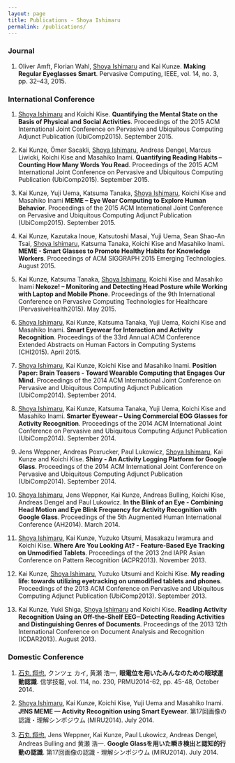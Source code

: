 ```yaml
---
layout: page
title: Publications - Shoya Ishimaru
permalink: /publications/
---
```


### Journal

1. Oliver Amft, Florian Wahl, <u>Shoya Ishimaru</u> and Kai Kunze. <span style="font-weight: 700;">Making Regular Eyeglasses Smart</span>. Pervasive Computing, IEEE, vol. 14, no. 3, pp. 32–43, 2015.

### International Conference

1. <u>Shoya Ishimaru</u> and Koichi Kise. <span style="font-weight: 700;">Quantifying the Mental State on the Basis of Physical and Social Activities</span>. Proceedings of the 2015 ACM International Joint Conference on Pervasive and Ubiquitous Computing Adjunct Publication (UbiComp2015). September 2015.

1. Kai Kunze, Ömer Sacakli, <u>Shoya Ishimaru</u>, Andreas Dengel, Marcus Liwicki, Koichi Kise and Masahiko Inami.  <span style="font-weight: 700;">Quantifying Reading Habits – Counting How Many Words You Read</span>. Proceedings of the 2015 ACM International Joint Conference on Pervasive and Ubiquitous Computing Publication (UbiComp2015). September 2015.

1. Kai Kunze, Yuji Uema, Katsuma Tanaka, <u>Shoya Ishimaru</u>, Koichi Kise and Masahiko Inami  <span style="font-weight: 700;">MEME – Eye Wear Computing to Explore Human Behavior</span>. Proceedings of the 2015 ACM International Joint Conference on Pervasive and Ubiquitous Computing Adjunct Publication (UbiComp2015). September 2015.

1. Kai Kunze, Kazutaka Inoue, Katsutoshi Masai, Yuji Uema, Sean Shao-An Tsai, <u>Shoya Ishimaru</u>, Katsuma Tanaka, Koichi Kise and Masahiko Inami. <span style="font-weight: 700;">MEME - Smart Glasses to Promote Healthy Habits for Knowledge Workers</span>. Proceedings of ACM SIGGRAPH 2015 Emerging Technologies. August 2015.

1. Kai Kunze, Katsuma Tanaka, <u>Shoya Ishimaru</u>, Koichi Kise and Masahiko Inami <span style="font-weight: 700;">Nekoze! – Monitoring and Detecting Head Posture while Working with Laptop and Mobile Phone</span>. Proceedings of the 9th International Conference on Pervasive Computing Technologies for Healthcare (PervasiveHealth2015). May 2015.

1. <u>Shoya Ishimaru</u>, Kai Kunze, Katsuma Tanaka,  Yuji Uema, Koichi Kise and Masahiko Inami.  <span style="font-weight: 700;">Smart Eyewear for Interaction and Activity Recognition</span>. Proceedings of the 33rd Annual ACM Conference Extended Abstracts on Human Factors in Computing Systems (CHI2015). April 2015.

1. <u>Shoya Ishimaru</u>, Kai Kunze, Koichi Kise and Masahiko Inami. <span style="font-weight: 700;">Position Paper: Brain Teasers - Toward Wearable Computing that Engages Our Mind</span>. Proceedings of the 2014 ACM International Joint Conference on Pervasive and Ubiquitous Computing Adjunct Publication (UbiComp2014). September 2014.

1. <u>Shoya Ishimaru</u>, Kai Kunze, Katsuma Tanaka, Yuji Uema, Koichi Kise and Masahiko Inami. <span style="font-weight: 700;">Smarter Eyewear – Using Commercial EOG Glasses for Activity Recognition</span>. Proceedings of the 2014 ACM International Joint Conference on Pervasive and Ubiquitous Computing Adjunct Publication (UbiComp2014). September 2014.

1. Jens Weppner, Andreas Poxrucker, Paul Lukowicz, <u>Shoya Ishimaru</u>, Kai Kunze and Koichi Kise. <span style="font-weight: 700;">Shiny - An Activity Logging Platform for Google Glass</span>. Proceedings of the 2014 ACM International Joint Conference on Pervasive and Ubiquitous Computing Adjunct Publication (UbiComp2014). September 2014.

1. <u>Shoya Ishimaru</u>, Jens Weppner, Kai Kunze, Andreas Bulling, Koichi Kise, Andreas Dengel and Paul Lukowicz. <span style="font-weight: 700;">In the Blink of an Eye - Combining Head Motion and Eye Blink Frequency for Activity Recognition with Google Glass</span>. Proceedings of the 5th Augmented Human International Conference (AH2014). March 2014.

1. <u>Shoya Ishimaru</u>, Kai Kunze, Yuzuko Utsumi, Masakazu Iwamura and Koichi Kise. <span style="font-weight: 700;">Where Are You Looking At? - Feature-Based Eye Tracking on Unmodified Tablets</span>. Proceedings of the 2013 2nd IAPR Asian Conference on Pattern Recognition (ACPR2013). November 2013.

1. Kai Kunze, <u>Shoya Ishimaru</u>, Yuzuko Utsumi and Koichi Kise. <span style="font-weight: 700;">My reading life: towards utilizing eyetracking on unmodified tablets and phones</span>. Proceedings of the 2013 ACM Conference on Pervasive and Ubiquitous Computing Adjunct Publication (UbiComp2013). September 2013.

1. Kai Kunze, Yuki Shiga, <u>Shoya Ishimaru</u> and Koichi Kise. <span style="font-weight: 700;">Reading Activity Recognition Using an Off-the-Shelf EEG‒Detecting Reading Activities and Distinguishing Genres of Documents</span>. Proceedings of the 2013 12th International Conference on Document Analysis and Recognition (ICDAR2013). August 2013.

### Domestic Conference

1. <u>石丸 翔也</u>, クンツェ カイ, 黄瀬 浩一, <span style="font-weight: 700;">眼電位を用いたみんなのための眼球運動認識</span>. 信学技報, vol. 114, no. 230, PRMU2014-62, pp. 45-48, October 2014.

1. <u>Shoya Ishimaru</u>, Kai Kunze, Koichi Kise, Yuji Uema and Masahiko Inami. <span style="font-weight: 700;">J!NS MEME — Activity Recognition using Smart Eyewear</span>. 第17回画像の認識・理解シンポジウム (MIRU2014). July 2014.

1. <u>石丸 翔也</u>, Jens Weppner, Kai Kunze, Paul Lukowicz, Andreas Dengel, Andreas Bulling and 黄瀬 浩一. <span style="font-weight: 700;">Google Glassを用いた瞬き検出と認知的行動の認識</span>. 第17回画像の認識・理解シンポジウム (MIRU2014). July 2014.